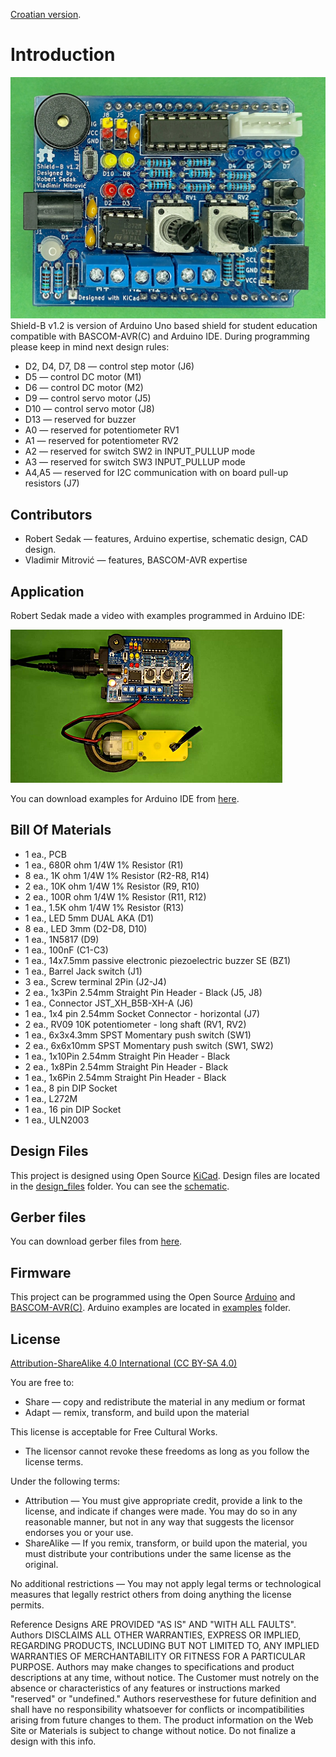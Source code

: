[Croatian version](README_HR-HR.md).

Introduction
============

![Shield application](images/shield-b.png)
Shield-B v1.2 is version of Arduino Uno based shield for student education compatible with BASCOM-AVR(C) and Arduino IDE.
During programming please keep in mind next design rules:
- D2, D4, D7, D8 — control step motor (J6)
- D5 — control DC motor (M1)
- D6 — control DC motor (M2)
- D9 — control servo motor (J5)
- D10 — control servo motor (J8)
- D13 — reserved for buzzer
- A0 — reserved for potentiometer RV1
- A1 — reserved for potentiometer RV2
- A2 — reserved for switch SW2 in INPUT_PULLUP mode
- A3 — reserved for switch SW3 INPUT_PULLUP mode
- A4,A5 — reserved for I2C communication with on board pull-up resistors (J7)


Contributors
------------
- Robert Sedak — features, Arduino expertise, schematic design, CAD design.
- Vladimir Mitrović — features, BASCOM-AVR expertise



Application
-----------
Robert Sedak made a video with examples programmed in Arduino IDE:

[![Shield application](images/default.png)](https://youtu.be/HcjEryUcfLM "Shield-B examples")





You can download examples for Arduino IDE from [here](examples/).


Bill Of Materials
-----------------
- 1 ea., PCB
- 1 ea., 680R ohm 1/4W 1% Resistor (R1)
- 8 ea., 1K ohm 1/4W 1% Resistor (R2-R8, R14)
- 2 ea., 10K ohm 1/4W 1% Resistor (R9, R10)
- 2 ea., 100R ohm 1/4W 1% Resistor (R11, R12)
- 1 ea., 1.5K ohm 1/4W 1% Resistor (R13)
- 1 ea., LED 5mm DUAL AKA (D1)
- 8 ea., LED 3mm (D2-D8, D10)
- 1 ea., 1N5817 (D9)
- 1 ea., 100nF (C1-C3)
- 1 ea., 14x7.5mm passive electronic piezoelectric buzzer SE (BZ1)
- 1 ea., Barrel Jack switch (J1)
- 3 ea., Screw terminal 2Pin (J2-J4)
- 2 ea., 1x3Pin 2.54mm Straight Pin Header - Black (J5, J8)
- 1 ea., Connector JST_XH_B5B-XH-A (J6)
- 1 ea., 1x4 pin 2.54mm Socket Connector - horizontal (J7)
- 2 ea., RV09 10K potentiometer - long shaft (RV1, RV2)
- 1 ea., 6x3x4.3mm SPST Momentary push switch (SW1)
- 2 ea., 6x6x10mm SPST Momentary push switch (SW1, SW2)
- 1 ea., 1x10Pin 2.54mm Straight Pin Header - Black
- 2 ea., 1x8Pin 2.54mm Straight Pin Header - Black
- 1 ea., 1x6Pin 2.54mm Straight Pin Header - Black
- 1 ea., 8 pin DIP Socket
- 1 ea., L272M
- 1 ea., 16 pin DIP Socket
- 1 ea., ULN2003



Design Files
------------
This project is designed using Open Source [KiCad](http://kicad.org/). Design files are located in the [design_files](design_files/) folder.  You can see the [schematic](images/shield-b_schematic.png).


Gerber files
------------
You can download gerber files from [here](gerber/shield_b_v1.2.zip).



Firmware
--------
This project can be programmed using the Open Source [Arduino](https://www.arduino.cc/) and [BASCOM-AVR(C)](https://www.mcselec.com/index.php?option=com_content&task=view&id=14&Itemid=103).
Arduino examples are located in [examples](examples/) folder.


License
-------
[Attribution-ShareAlike 4.0 International (CC BY-SA 4.0)](https://creativecommons.org/licenses/by-sa/4.0/)

You are free to:
- Share — copy and redistribute the material in any medium or format
- Adapt — remix, transform, and build upon the material

This license is acceptable for Free Cultural Works.
- The licensor cannot revoke these freedoms as long as you follow the license terms.

Under the following terms:
- Attribution — You must give appropriate credit, provide a link to the license, and indicate if changes were made. You may do so in any reasonable manner, but not in any way that suggests the licensor endorses you or your use.
- ShareAlike — If you remix, transform, or build upon the material, you must distribute your contributions under the same license as the original.

No additional restrictions — You may not apply legal terms or technological measures that legally restrict others from doing anything the license permits.

Reference Designs ARE PROVIDED "AS IS" AND "WITH ALL FAULTS". Authors DISCLAIMS ALL OTHER WARRANTIES, EXPRESS OR IMPLIED, REGARDING PRODUCTS, INCLUDING BUT NOT LIMITED TO, ANY IMPLIED WARRANTIES OF MERCHANTABILITY OR FITNESS FOR A PARTICULAR PURPOSE.
Authors may make changes to specifications and product descriptions at any time, without notice. The Customer must notrely on the absence or characteristics of any features or instructions marked "reserved" or "undefined." 
Authors reservesthese for future definition and shall have no responsibility whatsoever for conflicts or incompatibilities arising from future changes to them. The product information on the Web Site or Materials is subject to change without notice. Do not finalize a design with this info.


